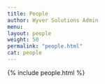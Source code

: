 ```yaml
---
title: People
author: Wyver Solutions Admin
menu: 
layout: people
weight: 50
permalink: "people.html"
cat: people
---
```



{% include people.html %}
